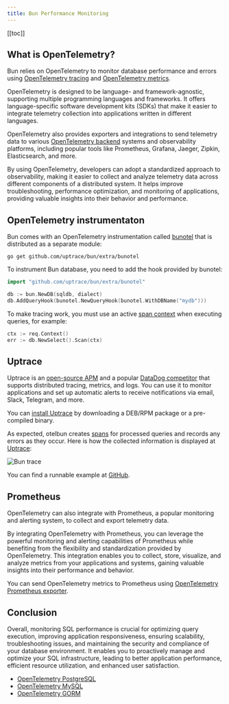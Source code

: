 ```yaml
---
title: Bun Performance Monitoring
---
```


<CoverImage title="Bun Performance Monitoring" />

[[toc]]

## What is OpenTelemetry?

Bun relies on OpenTelemetry to monitor database performance and errors using
[OpenTelemetry tracing](https://uptrace.dev/opentelemetry/distributed-tracing.html) and
[OpenTelemetry metrics](https://uptrace.dev/opentelemetry/metrics.html).

OpenTelemetry is designed to be language- and framework-agnostic, supporting multiple programming
languages and frameworks. It offers language-specific software development kits (SDKs) that make it
easier to integrate telemetry collection into applications written in different languages.

OpenTelemetry also provides exporters and integrations to send telemetry data to various
[OpenTelemetry backend](https://uptrace.dev/blog/opentelemetry-backend.html) systems and
observability platforms, including popular tools like Prometheus, Grafana, Jaeger, Zipkin,
Elasticsearch, and more.

By using OpenTelemetry, developers can adopt a standardized approach to observability, making it
easier to collect and analyze telemetry data across different components of a distributed system. It
helps improve troubleshooting, performance optimization, and monitoring of applications, providing
valuable insights into their behavior and performance.

## OpenTelemetry instrumentaton

Bun comes with an OpenTelemetry instrumentation called
[bunotel](https://github.com/uptrace/bun/tree/master/extra/bunotel) that is distributed as a
separate module:

```shell
go get github.com/uptrace/bun/extra/bunotel
```

To instrument Bun database, you need to add the hook provided by bunotel:

```go
import "github.com/uptrace/bun/extra/bunotel"

db := bun.NewDB(sqldb, dialect)
db.AddQueryHook(bunotel.NewQueryHook(bunotel.WithDBName("mydb")))
```

To make tracing work, you must use an active
[span context](https://uptrace.dev/opentelemetry/go-tracing.html#context) when executing queries,
for example:

```go
ctx := req.Context()
err := db.NewSelect().Scan(ctx)
```

## Uptrace

Uptrace is an [open-source APM](https://uptrace.dev/get/open-source-apm.html) and a popular
[DataDog competitor](https://uptrace.dev/blog/datadog-competitors.html) that supports distributed
tracing, metrics, and logs. You can use it to monitor applications and set up automatic alerts to
receive notifications via email, Slack, Telegram, and more.

You can [install Uptrace](https://uptrace.dev/get/install.html) by downloading a DEB/RPM package or
a pre-compiled binary.

As expected, otelbun creates
[spans](https://uptrace.dev/opentelemetry/distributed-tracing.html#spans) for processed queries and
records any errors as they occur. Here is how the collected information is displayed at
[Uptrace](https://app.uptrace.dev/explore/1/?system=db%3Apostgresql&utm_source=bun&utm_campaign=bun-tracing):

![Bun trace](/img/bun-trace.png)

You can find a runnable example at
[GitHub](https://github.com/uptrace/bun/tree/master/example/opentelemetry).

## Prometheus

OpenTelemetry can also integrate with Prometheus, a popular monitoring and alerting system, to
collect and export telemetry data.

By integrating OpenTelemetry with Prometheus, you can leverage the powerful monitoring and alerting
capabilities of Prometheus while benefiting from the flexibility and standardization provided by
OpenTelemetry. This integration enables you to collect, store, visualize, and analyze metrics from
your applications and systems, gaining valuable insights into their performance and behavior.

You can send OpenTelemetry metrics to Prometheus using
[OpenTelemetry Prometheus exporter](https://uptrace.dev/opentelemetry/opentelemetry-prometheus.html).

## Conclusion

Overall, monitoring SQL performance is crucial for optimizing query execution, improving application
responsiveness, ensuring scalability, troubleshooting issues, and maintaining the security and
compliance of your database environment. It enables you to proactively manage and optimize your SQL
infrastructure, leading to better application performance, efficient resource utilization, and
enhanced user satisfaction.

- [OpenTelemetry PostgreSQL](https://uptrace.dev/get/monitor/opentelemetry-postgresql.html)
- [OpenTelemetry MySQL](https://uptrace.dev/get/monitor/opentelemetry-mysql.html)
- [OpenTelemetry GORM](https://uptrace.dev/get/instrument/opentelemetry-gorm.html)

